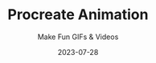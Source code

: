 ---
title: "Procreate Animation"
subtitle: "Make Fun GIFs & Videos"
description: "Learn how to bring life and movement into your illustrations on your iPad using everyone’s favourite iPad app, Procreate."
external_url: https://ttkb.me/procreate-animation
date: 2023-07-28
image: "img/procreate-animation-thumb.png"
background_color: "#13b0fd"
color: "white"
categories: ['Animation']
tags: ['iPad', 'Procreate']
priority: 98
popular: true
type: ['Course']
---